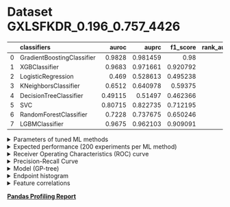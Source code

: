 # Dataset GXLSFKDR_0.196_0.757_4426

|    | classifiers                |   auroc |    auprc |   f1_score |   rank_auroc |   rank_auprc |   rank_f1 |
|---:|:---------------------------|--------:|---------:|-----------:|-------------:|-------------:|----------:|
|  0 | GradientBoostingClassifier | 0.9828  | 0.981459 |   0.98     |            1 |            1 |         1 |
|  1 | XGBClassifier              | 0.9683  | 0.971661 |   0.920792 |            2 |            2 |         2 |
|  2 | LogisticRegression         | 0.469   | 0.528613 |   0.495238 |            8 |            7 |         7 |
|  3 | KNeighborsClassifier       | 0.6512  | 0.640978 |   0.59375  |            6 |            6 |         6 |
|  4 | DecisionTreeClassifier     | 0.49115 | 0.51497  |   0.462366 |            7 |            8 |         8 |
|  5 | SVC                        | 0.80715 | 0.822735 |   0.712195 |            4 |            4 |         4 |
|  6 | RandomForestClassifier     | 0.7228  | 0.737675 |   0.650246 |            5 |            5 |         5 |
|  7 | LGBMClassifier             | 0.9675  | 0.962103 |   0.909091 |            3 |            3 |         3 |


<details>
<summary>Parameters of tuned ML methods</summary>


```
GradientBoostingClassifier(ccp_alpha=0.0, criterion='friedman_mse', init=None,
                           learning_rate=0.17967097582090538,
                           loss='exponential', max_depth=9, max_features=None,
                           max_leaf_nodes=None, min_impurity_decrease=0.0,
                           min_impurity_split=None, min_samples_leaf=1,
                           min_samples_split=2, min_weight_fraction_leaf=0.0,
                           n_estimators=100, n_iter_no_change=18,
                           presort='deprecated', random_state=4426,
                           subsample=1.0, tol=1e-07, validation_fraction=0.01,
                           verbose=0, warm_start=False)
XGBClassifier(alpha=0.02441581262828071, base_score=0.5, booster='dart',
              colsample_bylevel=1, colsample_bynode=1, colsample_bytree=1,
              eta=0.13629679062864236, eval_metric='logloss',
              gamma=0.30000000000000004, gpu_id=-1, importance_type='gain',
              interaction_constraints=None, learning_rate=0.136296794,
              max_delta_step=0, max_depth=7, min_child_weight=1, missing=nan,
              monotone_constraints=None, n_estimators=87, n_jobs=0,
              num_parallel_tree=1, objective='binary:logistic',
              random_state=4426, reg_alpha=0.0244158134,
              reg_lambda=0.05124517244758788, scale_pos_weight=1, subsample=1,
              tree_method=None, validate_parameters=False, verbosity=None)
LogisticRegression(C=0.00015739486731396478, class_weight=None, dual=False,
                   fit_intercept=True, intercept_scaling=1, l1_ratio=None,
                   max_iter=100, multi_class='auto', n_jobs=None, penalty='l2',
                   random_state=4426, solver='sag', tol=0.0001, verbose=0,
                   warm_start=False)
KNeighborsClassifier(algorithm='auto', leaf_size=30, metric='minkowski',
                     metric_params=None, n_jobs=None, n_neighbors=10, p=1,
                     weights='distance')
DecisionTreeClassifier(ccp_alpha=0.0, class_weight=None, criterion='gini',
                       max_depth=9, max_features='log2', max_leaf_nodes=None,
                       min_impurity_decrease=0.0, min_impurity_split=None,
                       min_samples_leaf=5, min_samples_split=10,
                       min_weight_fraction_leaf=0.0, presort='deprecated',
                       random_state=4426, splitter='best')
SVC(C=15617.749122087587, break_ties=False, cache_size=200, class_weight=None,
    coef0=8.0, decision_function_shape='ovr', degree=3, gamma='auto',
    kernel='poly', max_iter=-1, probability=True, random_state=4426,
    shrinking=True, tol=0.008975445300308034, verbose=False)
RandomForestClassifier(bootstrap=True, ccp_alpha=0.0, class_weight=None,
                       criterion='gini', max_depth=10, max_features=None,
                       max_leaf_nodes=None, max_samples=None,
                       min_impurity_decrease=0.0, min_impurity_split=None,
                       min_samples_leaf=2, min_samples_split=7,
                       min_weight_fraction_leaf=0.0, n_estimators=88,
                       n_jobs=None, oob_score=False, random_state=4426,
                       verbose=0, warm_start=False)
LGBMClassifier(boosting_type='gbdt', class_weight=None, colsample_bytree=1.0,
               importance_type='split', learning_rate=0.1, max_depth=7,
               metric='binary_logloss', min_child_samples=20,
               min_child_weight=0.001, min_split_gain=0.0, n_estimators=71,
               n_jobs=-1, num_leaves=86, objective='binary', random_state=4426,
               reg_alpha=0.0, reg_lambda=0.0, silent=True, subsample=1.0,
               subsample_for_bin=200000, subsample_freq=0)
```

</details>

<details>
<summary>Expected performance (200 experiments per ML method)</summary>
<img src='GXLSFKDR_0.196_0.757_4426-box.svg' width=40% />
</details>

<details>
<summary>Receiver Operating Characteristics (ROC) curve</summary>
<img src='GXLSFKDR_0.196_0.757_4426-roc.svg' width=40% />
</details>

<details>
<summary>Precision-Recall Curve</summary>
<img src='GXLSFKDR_0.196_0.757_4426-prc.svg' width=40% />
</details>

<details>
<summary>Model (GP-tree)</summary>
<img src='GXLSFKDR_0.196_0.757_4426-model.svg' height=10% />
</details>

<details>
<summary>Endpoint histogram</summary>
<img src='GXLSFKDR_0.196_0.757_4426-endpoint.svg' width=40% />
</details>

<details>
<summary>Feature correlations</summary>
<img src='GXLSFKDR_0.196_0.757_4426-corr.svg' width=40% />
</details>

[**Pandas Profiling Report**](https://github.io/athril/digen-test/docs/profile/GXLSFKDR_0.196_0.757_4426.html)